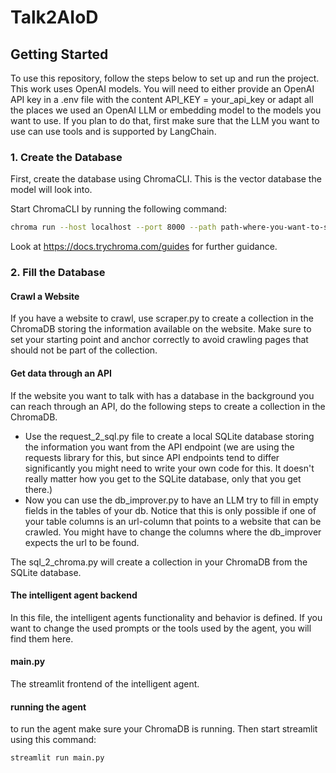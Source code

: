 # Talk2AIoD

## Getting Started

To use this repository, follow the steps below to set up and run the project. This work uses OpenAI models. You will need 
to either provide an OpenAI API key in a .env file with the content API_KEY = your_api_key or adapt all the places we used
an OpenAI LLM or embedding model to the models you want to use. If you plan to do that, first make sure that the LLM you 
want to use can use tools and is supported by LangChain.

### 1. Create the Database

First, create the database using ChromaCLI. This is the vector database the model will look into.

Start ChromaCLI by running the following command:

```sh
chroma run --host localhost --port 8000 --path path-where-you-want-to-store-the-data
```
Look at https://docs.trychroma.com/guides for further guidance.
### 2. Fill the Database
#### Crawl a Website
If you have a website to crawl, use scraper.py to create a collection in the ChromaDB storing the information available 
on the website. Make sure to set your starting point and anchor correctly to avoid crawling pages that should not be 
part of the collection.

#### Get data through an API
If the website you want to talk with has a database in the background you can reach through an API, do the following 
steps to create a collection in the ChromaDB. 
- Use the request_2_sql.py file to create a local SQLite database storing the information you want from the API endpoint
  (we are using the requests library for this, but since API endpoints tend to differ significantly you might need to
write your own code for this. It doesn't really matter how you get to the SQLite database, only that you get there.)
- Now you can use the db_improver.py to have an LLM try to fill in empty fields in the tables of your db. Notice that 
this is only possible if one of your table columns is an url-column that points to a website that can be crawled. You 
might have to change the columns where the db_improver expects the url to be found.

The sql_2_chroma.py will create a collection in your ChromaDB from the SQLite database.

#### The intelligent agent backend
In this file, the intelligent agents functionality and behavior is defined. If you want to change the used prompts or 
the tools used by the agent, you will find them here.

#### main.py
The streamlit frontend of the intelligent agent.

#### running the agent
to run the agent make sure your ChromaDB is running. Then start streamlit using this command:
```sh
streamlit run main.py
```
